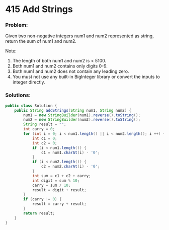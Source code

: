# 415 Add Strings

### Problem:

Given two non-negative integers num1 and num2 represented as string, return the sum of num1 and num2.

Note:

1. The length of both num1 and num2 is < 5100.
2. Both num1 and num2 contains only digits 0-9.
3. Both num1 and num2 does not contain any leading zero.
4. You must not use any built-in BigInteger library or convert the inputs to integer directly.

### Solutions:

```java
public class Solution {
    public String addStrings(String num1, String num2) {
        num1 = new StringBuilder(num1).reverse().toString();
        num2 = new StringBuilder(num2).reverse().toString();
        String result = "";
        int carry = 0;
        for (int i = 0; i < num1.length() || i < num2.length(); i ++) {
            int c1 = 0;
            int c2 = 0;
            if (i < num1.length()) {
                c1 = num1.charAt(i) - '0';
            }
            if (i < num2.length()) {
                c2 = num2.charAt(i) - '0';
            }
            int sum = c1 + c2 + carry;
            int digit = sum % 10;
            carry = sum / 10;
            result = digit + result;
        }
        if (carry != 0) {
            result = carry + result;
        }
        return result;
    }
}
```
